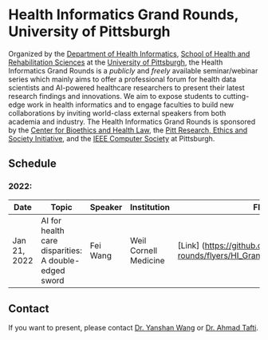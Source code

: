 # Health Informatics Grand Rounds, University of Pittsburgh

Organized by the [Department of Health Informatics](https://www.shrs.pitt.edu/hi), [School of Health and Rehabilitation Sciences](https://www.shrs.pitt.edu/) at the [University of Pittsburgh](https://www.pitt.edu/), the Health Informatics Grand Rounds is a <em>publicly</em> and <em>freely</em> available seminar/webinar series which mainly aims to offer a professional forum for health data scientists and AI-powered healthcare researchers to present their latest research findings and innovations. We aim to expose students to cutting-edge work in health informatics and to engage faculties to build new collaborations by inviting world-class external speakers from both academia and industry. The Health Informatics Grand Rounds is sponsored by the [Center for Bioethics and Health Law](https://bioethics.pitt.edu/), the [Pitt Research, Ethics and Society Initiative](https://www.research.pitt.edu/about/research-ethics-and-society-initiative), and the [IEEE Computer Society](https://www.computer.org/) at Pittsburgh.


## Schedule
### 2022:

| Date  | Topic | Speaker | Institution | Flyer | Recording |
| ------------- | ------------- | ------------- | ------------- | ------------- |------------- |
| Jan 21, 2022  | AI for health care disparities: A double-edged sword  | Fei Wang  | Weil Cornell Medicine  | [Link] (https://github.com/pitthi/grand-rounds/flyers/HI_GrandRounds_Jan2022.png| Link |


## Contact
If you want to present, please contact [Dr. Yanshan Wang](https://sites.pitt.edu/~yaw89/) or [Dr. Ahmad Tafti](https://aptafti.github.io/).
